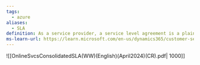 ```yaml
---
tags:
  - azure
aliases:
  - SLA
definition: As a service provider, a service level agreement is a plain-language agreement between you and your customer (whether internal or external) that defines the services you will deliver, the responsiveness that can be expected, and how you will measure performance.
ms-learn-url: https://learn.microsoft.com/en-us/dynamics365/customer-service/use/overview-service-level-agreements
---
```

![[OnlineSvcsConsolidatedSLA(WW)(English)(April2024)(CR).pdf| 1000]]
